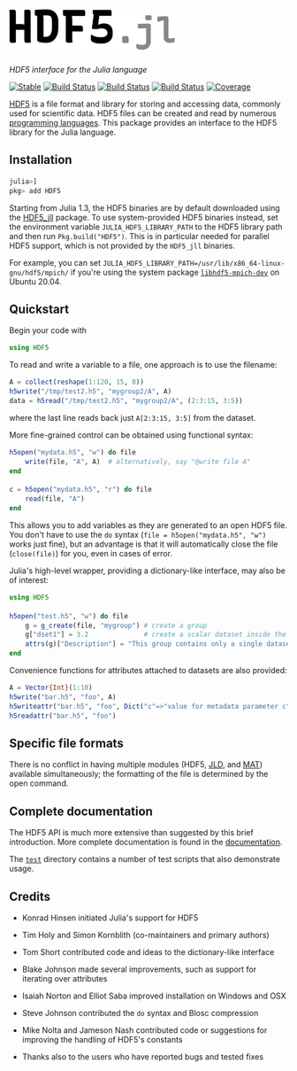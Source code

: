 
<h1><img alt="HDF5.jl" src="https://raw.githubusercontent.com/JuliaIO/HDF5.jl/master/docs/src/assets/logo.svg" width=300 height=74 ></h1>

_HDF5 interface for the Julia language_

[![Stable](https://img.shields.io/badge/docs-stable-blue.svg)](https://JuliaIO.github.io/HDF5.jl/stable)
[![Build Status](https://github.com/JuliaIO/HDF5.jl/workflows/CI/badge.svg)](https://github.com/JuliaIO/HDF5.jl/actions)
[![Build Status](https://travis-ci.com/JuliaIO/HDF5.jl.svg?branch=master)](https://travis-ci.com/JuliaIO/HDF5.jl)
[![Build Status](https://ci.appveyor.com/api/projects/status/4iagqqiqqo36sika/branch/master?svg=true)](https://ci.appveyor.com/project/musm/HDF5-jl)
[![Coverage](https://codecov.io/gh/JuliaIO/HDF5.jl/branch/master/graph/badge.svg)](https://codecov.io/gh/JuliaIO/HDF5.jl)
<!-- [![Coverage](https://coveralls.io/repos/github/JuliaIO/HDF5.jl/badge.svg?branch=master)](https://coveralls.io/github/JuliaIO/HDF5.jl?branch=master) -->

[HDF5](https://www.hdfgroup.org/solutions/hdf5/) is a file format and library for storing and accessing
data, commonly used for scientific data. HDF5 files can be created and
read by numerous [programming
languages](https://en.wikipedia.org/wiki/Hierarchical_Data_Format#Interfaces).  This package
provides an interface to the HDF5 library for the Julia language.

## Installation

```julia
julia>]
pkg> add HDF5
```

Starting from Julia 1.3, the HDF5 binaries are by default downloaded using the
[HDF5_jll](https://github.com/JuliaBinaryWrappers/HDF5_jll.jl) package.
To use system-provided HDF5 binaries instead, set the environment variable
`JULIA_HDF5_LIBRARY_PATH` to the HDF5 library path and then run
`Pkg.build("HDF5")`.
This is in particular needed for parallel HDF5 support, which is not provided
by the `HDF5_jll` binaries.

For example, you can set `JULIA_HDF5_LIBRARY_PATH=/usr/lib/x86_64-linux-gnu/hdf5/mpich/`
if you're using the system package [`libhdf5-mpich-dev`](https://packages.ubuntu.com/focal/libhdf5-mpich-dev)
on Ubuntu 20.04.

## Quickstart

Begin your code with

```julia
using HDF5
```

To read and write a variable to a file, one approach is to use the filename:
```julia
A = collect(reshape(1:120, 15, 8))
h5write("/tmp/test2.h5", "mygroup2/A", A)
data = h5read("/tmp/test2.h5", "mygroup2/A", (2:3:15, 3:5))
```
where the last line reads back just `A[2:3:15, 3:5]` from the dataset.

More fine-grained control can be obtained using functional syntax:

```julia
h5open("mydata.h5", "w") do file
    write(file, "A", A)  # alternatively, say "@write file A"
end

c = h5open("mydata.h5", "r") do file
    read(file, "A")
end
```
This allows you to add variables as they are generated to an open HDF5 file.
You don't have to use the `do` syntax (`file = h5open("mydata.h5", "w")` works
just fine), but an advantage is that it will automatically close the file (`close(file)`)
for you, even in cases of error.

Julia's high-level wrapper, providing a dictionary-like interface, may
also be of interest:

```julia
using HDF5

h5open("test.h5", "w") do file
    g = g_create(file, "mygroup") # create a group
    g["dset1"] = 3.2              # create a scalar dataset inside the group
    attrs(g)["Description"] = "This group contains only a single dataset" # an attribute
end
```

Convenience functions for attributes attached to datasets are also provided:

```julia
A = Vector{Int}(1:10)
h5write("bar.h5", "foo", A)
h5writeattr("bar.h5", "foo", Dict("c"=>"value for metadata parameter c","d"=>"metadata d"))
h5readattr("bar.h5", "foo")
```


## Specific file formats

There is no conflict in having multiple modules (HDF5, [JLD](https://github.com/JuliaIO/JLD.jl), and
[MAT](https://github.com/simonster/MAT.jl)) available simultaneously;
the formatting of the file is determined by the open command.

## Complete documentation

The HDF5 API is much more extensive than suggested by this brief
introduction.  More complete documentation is found in the [documentation](https://JuliaIO.github.io/HDF5.jl/stable).

The [`test`](test/) directory contains a number of test scripts that also
demonstrate usage.

## Credits

- Konrad Hinsen initiated Julia's support for HDF5

- Tim Holy and Simon Kornblith (co-maintainers and primary authors)

- Tom Short contributed code and ideas to the dictionary-like
  interface

- Blake Johnson made several improvements, such as support for
  iterating over attributes

- Isaiah Norton and Elliot Saba improved installation on Windows and OSX

- Steve Johnson contributed the `do` syntax and Blosc compression

- Mike Nolta and Jameson Nash contributed code or suggestions for
  improving the handling of HDF5's constants

- Thanks also to the users who have reported bugs and tested fixes

